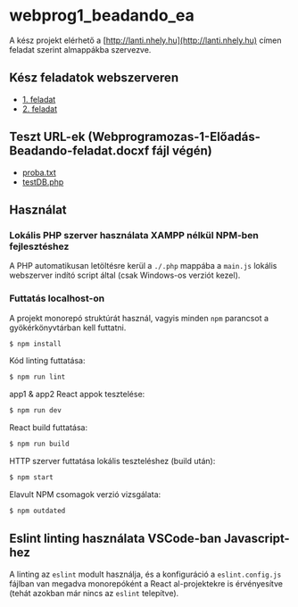 # webprog1_beadando_ea

A kész projekt elérhető a [http://lanti.nhely.hu](http://lanti.nhely.hu) címen feladat szerint almappákba szervezve.

## Kész feladatok webszerveren

* [1. feladat](http://lanti.nhely.hu/ea_fel01/index.html)
* [2. feladat](http://lanti.nhely.hu/react/react.html)

## Teszt URL-ek (Webprogramozas-1-Előadás-Beadando-feladat.docxf fájl végén)

* [proba.txt](http://lanti.nhely.hu/proba.txt)
* [testDB.php](http://lanti.nhely.hu/testDB.php)

## Használat

### Lokális PHP szerver használata XAMPP nélkül NPM-ben fejlesztéshez

A PHP automatikusan letöltésre kerül a `./.php` mappába a `main.js` lokális webszerver indító script által (csak Windows-os verziót kezel).

### Futtatás localhost-on

A projekt monorepó struktúrát használ, vagyis minden `npm` parancsot a gyökérkönyvtárban kell futtatni.

```sh
$ npm install
```

Kód linting futtatása:

```sh
$ npm run lint
```

app1 & app2 React appok tesztelése:

```sh
$ npm run dev
```

React build futtatása:

```sh
$ npm run build
```

HTTP szerver futtatása lokális teszteléshez (build után):

```sh
$ npm start
```

Elavult NPM csomagok verzió vizsgálata:

```sh
$ npm outdated
```

## Eslint linting használata VSCode-ban Javascript-hez

A linting az `eslint` modult használja, és a konfiguráció a `eslint.config.js` fájlban van megadva monorepóként a React al-projektekre is érvényesítve (tehát azokban már nincs az `eslint` telepítve).
